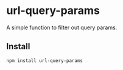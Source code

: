 # url-query-params

A simple function to filter out query params.

## Install
```npm install url-query-params ```
